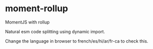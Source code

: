 # moment-rollup
MomentJS with rollup

Natural esm code splitting using dynamic import.


Change the language in browser to french/es/hi/ar/fr-ca to check this.

